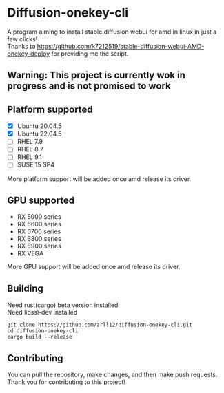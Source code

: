 # Diffusion-onekey-cli

A program aiming to install stable diffusion webui for amd in linux in just a few clicks!<br>
Thanks to https://github.com/k7212519/stable-diffusion-webui-AMD-onekey-deploy for providing me the script.

## Warning: This project is currently wok in progress and is not promised to work

## Platform supported

 - [x] Ubuntu 20.04.5
 - [x] Ubuntu 22.04.5
 - [ ] RHEL 7.9
 - [ ] RHEL 8.7
 - [ ] RHEL 9.1
 - [ ] SUSE 15 SP4

More platform support will be added once amd release its driver.

## GPU supported
 - RX 5000 series
 - RX 6600 series
 - RX 6700 series
 - RX 6800 series
 - RX 6900 series
 - RX VEGA

More GPU support will be added once amd release its driver.

## Building

Need rust(cargo) beta version installed<br>
Need libssl-dev installed
```
git clone https://github.com/zrll12/diffusion-onekey-cli.git
cd diffusion-onekey-cli
cargo build --release
```

## Contributing

You can pull the repository, make changes, and then make push requests.<br>
Thank you for contributing to this project!